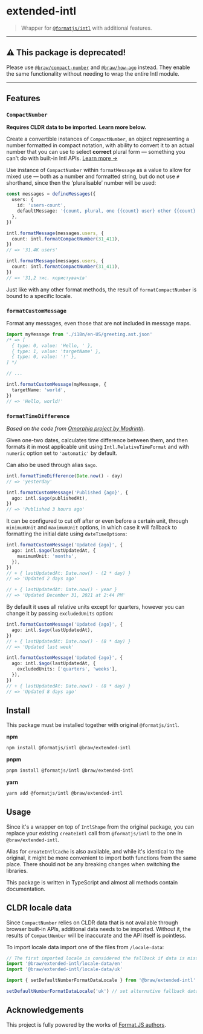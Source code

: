 # extended-intl

> Wrapper for [`@formatjs/intl`](https://npm.im/@formatjs/intl) with additional features.

---

## ⚠ This package is deprecated!

Please use [`@braw/compact-number`] and [`@braw/how-ago`] instead. They enable the same functionality without needing to wrap the entire Intl module.

[`@braw/compact-number`]: https://npm.im/@braw/compact-number
[`@braw/how-ago`]: https://npm.im/@braw/how-ago

---

## Features

### `CompactNumber`

**Requires CLDR data to be imported. Learn more below.**

Create a convertible instances of `CompactNumber`, an object representing a number formatted in compact notation, with ability to convert it to an actual number that you can use to select **correct** plural form — something you can't do with built-in Intl APIs. [Learn more →](https://docs.google.com/document/d/1Wx9Drhpl9p2ZqVZMGQ7KUF4pUfPtuJupv8oQ_Gf6sEE/edit)

Use instance of `CompactNumber` within `formatMessage` as a value to allow for mixed use — both as a number and formatted string, but do not use `#` shorthand, since then the ‘pluralisable’ number will be used:

```ts
const messages = defineMessages({
  users: {
    id: 'users-count',
    defaultMessage: '{count, plural, one {{count} user} other {{count} users}}',
  },
})

intl.formatMessage(messages.users, {
  count: intl.formatCompactNumber(31_411),
})
// => '31.4K users'

intl.formatMessage(messages.users, {
  count: intl.formatCompactNumber(31_411),
})
// => '31,2 тис. користувачів'
```

Just like with any other format methods, the result of `formatCompactNumber` is bound to a specific locale.

### `formatCustomMessage`

Format any messages, even those that are not included in message maps.

```ts
import myMessage from './i18n/en-US/greeting.ast.json'
/* => [
  { type: 0, value: 'Hello, ' },
  { type: 1, value: 'targetName' },
  { type: 0, value: '!' },
] */

// ...

intl.formatCustomMessage(myMessage, {
  targetName: 'world',
})
// => 'Hello, world!'
```

### `formatTimeDifference`

_Based on the code from [Omorphia project by Modrinth](https://github.com/modrinth/omorphia)_.

Given one-two dates, calculates time difference between them, and then formats it in most applicable unit using `Intl.RelativeTimeFormat` and with `numeric` option set to `'automatic'` by default.

Can also be used through alias `$ago`.

```ts
intl.formatTimeDifference(Date.now() - day)
// => 'yesterday'

intl.formatCustomMessage('Published {ago}', {
  ago: intl.$ago(publishedAt),
})
// => 'Published 3 hours ago'
```

It can be configured to cut off after or even before a certain unit, through `minimumUnit` and `maximumUnit` options, in which case it will fallback to formatting the initial date using `dateTimeOptions`:

```ts
intl.formatCustomMessage('Updated {ago}', {
  ago: intl.$ago(lastUpdatedAt, {
    maximumUnit: 'months',
  }),
})
// + { lastUpdatedAt: Date.now() - (2 * day) }
// => 'Updated 2 days ago'

// + { lastUpdatedAt: Date.now() - year }
// => 'Updated December 31, 2021 at 2:44 PM'
```

By default it uses all relative units except for quarters, however you can change it by passing `excludedUnits` option:

```ts
intl.formatCustomMessage('Updated {ago}', {
  ago: intl.$ago(lastUpdatedAt),
})
// + { lastUpdatedAt: Date.now() - (8 * day) }
// => 'Updated last week'

intl.formatCustomMessage('Updated {ago}', {
  ago: intl.$ago(lastUpdatedAt, {
    excludedUnits: ['quarters', 'weeks'],
  }),
})
// + { lastUpdatedAt: Date.now() - (8 * day) }
// => 'Updated 8 days ago'
```

## Install

This package must be installed together with original `@formatjs/intl`.

**npm**

```sh
npm install @formatjs/intl @braw/extended-intl
```

**pnpm**

```sh
pnpm install @formatjs/intl @braw/extended-intl
```

**yarn**

```sh
yarn add @formatjs/intl @braw/extended-intl
```

## Usage

Since it's a wrapper on top of `IntlShape` from the original package, you can replace your existing `createIntl` call from `@formatjs/intl` to the one in `@braw/extended-intl`.

Alias for `createIntlCache` is also available, and while it's identical to the original, it might be more convenient to import both functions from the same place. There should not be any breaking changes when switching the libraries.

This package is written in TypeScript and almost all methods contain documentation.

## CLDR locale data

Since `CompactNumber` relies on CLDR data that is not available through browser built-in APIs, additional data needs to be imported. Without it, the results of `CompactNumber` will be inaccurate and the API itself is pointless.

To import locale data import one of the files from `/locale-data`:

```ts
// The first imported locale is considered the fallback if data is missing
import '@braw/extended-intl/locale-data/en'
import '@braw/extended-intl/locale-data/uk'

import { setDefaultNumberFormatDataLocale } from '@braw/extended-intl'

setDefaultNumberFormatDataLocale('uk') // set alternative fallback data
```

## Acknowledgements

This project is fully powered by the works of [Format.JS authors](https://formatjs.io/).
